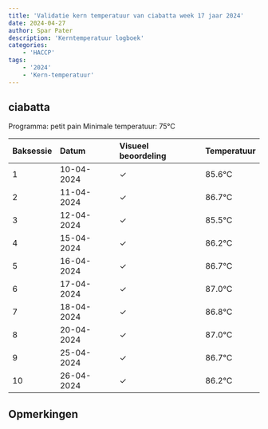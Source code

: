 ```yaml
---
title: 'Validatie kern temperatuur van ciabatta week 17 jaar 2024'
date: 2024-04-27
author: Spar Pater
description: 'Kerntemperatuur logboek'
categories:
    - 'HACCP'
tags:
    - '2024'
    - 'Kern-temperatuur'
---
```


## ciabatta

Programma: petit pain
Minimale temperatuur: 75°C

| Baksessie | Datum | Visueel beoordeling | Temperatuur |
|:---|:---|:---|:---|
| 1 | 10-04-2024 | &check; | 85.6°C |
| 2 | 11-04-2024 | &check; | 86.7°C |
| 3 | 12-04-2024 | &check; | 85.5°C |
| 4 | 15-04-2024 | &check; | 86.2°C |
| 5 | 16-04-2024 | &check; | 86.7°C |
| 6 | 17-04-2024 | &check; | 87.0°C |
| 7 | 18-04-2024 | &check; | 86.8°C |
| 8 | 20-04-2024 | &check; | 87.0°C |
| 9 | 25-04-2024 | &check; | 86.7°C |
| 10 | 26-04-2024 | &check; | 86.2°C |

## Opmerkingen


